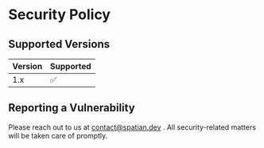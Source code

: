 # Security Policy

## Supported Versions

| Version | Supported          |
| ------- | ------------------ |
| 1.x     | :white_check_mark: |

## Reporting a Vulnerability

Please reach out to us at contact@spatian.dev . All security-related matters will be taken care of promptly.
